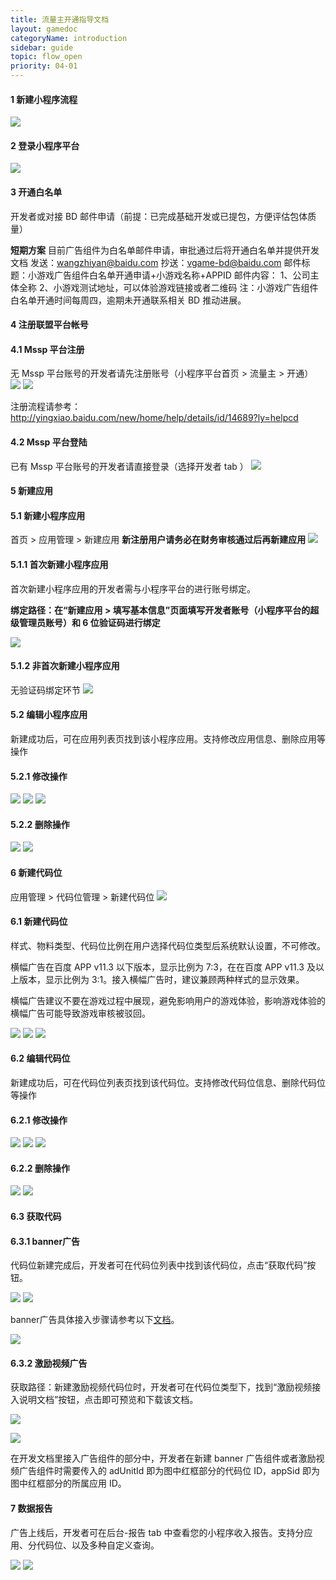 ```yaml
---
title: 流量主开通指导文档
layout: gamedoc
categoryName: introduction
sidebar: guide
topic: flow_open
priority: 04-01
---
```


#### 1 新建小程序流程

![](/img/game/introduction/flow_open/flow_open001.png)

#### 2 登录小程序平台

![](/img/game/introduction/flow_open/flow_open002.png)

#### 3 开通白名单

开发者或对接 BD 邮件申请（前提：已完成基础开发或已提包，方便评估包体质量）

**短期方案**
目前广告组件为白名单邮件申请，审批通过后将开通白名单并提供开发文档
发送：wangzhiyan@baidu.com
抄送：vgame-bd@baidu.com
邮件标题：小游戏广告组件白名单开通申请+小游戏名称+APPID
邮件内容：
1、公司主体全称
2、小游戏测试地址，可以体验游戏链接或者二维码
注：小游戏广告组件白名单开通时间每周四，逾期未开通联系相关 BD 推动进展。


#### 4 注册联盟平台帐号

####  4.1 Mssp 平台注册
无 Mssp 平台账号的开发者请先注册账号（小程序平台首页 > 流量主 > 开通）
![](/img/game/introduction/flow_open/flow_open05.png)
![](/img/game/introduction/flow_open/flow_open005.png)

注册流程请参考：<http://yingxiao.baidu.com/new/home/help/details/id/14689?ly=helpcd>

#### 4.2 Mssp 平台登陆

已有 Mssp 平台账号的开发者请直接登录（选择开发者 tab ）
![](/img/game/introduction/flow_open/flow_open006.png)

####  5 新建应用

#### 5.1 新建小程序应用

首页 > 应用管理 > 新建应用
**新注册用户请务必在财务审核通过后再新建应用**
![](/img/game/introduction/flow_open/flow_open007.png)

####  5.1.1 首次新建小程序应用

首次新建小程序应用的开发者需与小程序平台的进行账号绑定。

**绑定路径：在“新建应用 > 填写基本信息”页面填写开发者账号（小程序平台的超级管理员账号）和 6 位验证码进行绑定**

![](/img/game/introduction/flow_open/flow_open008.png)

####  5.1.2 非首次新建小程序应用

无验证码绑定环节
![](/img/game/introduction/flow_open/flow_open009.png)

####  5.2 编辑小程序应用

新建成功后，可在应用列表页找到该小程序应用。支持修改应用信息、删除应用等操作

#### 5.2.1 修改操作
![](/img/game/introduction/flow_open/flow_open010.png)
![](/img/game/introduction/flow_open/flow_open011.png)
![](/img/game/introduction/flow_open/flow_open012.png)

#### 5.2.2 删除操作

![](/img/game/introduction/flow_open/flow_open13.png)
![](/img/game/introduction/flow_open/flow_open013.png)

####  6 新建代码位

应用管理 > 代码位管理 > 新建代码位
![](/img/game/introduction/flow_open/flow_open014.png)

####  6.1 新建代码位

样式、物料类型、代码位比例在用户选择代码位类型后系统默认设置，不可修改。

横幅广告在百度 APP v11.3 以下版本，显示比例为 7:3，在在百度 APP v11.3 及以上版本，显示比例为 3:1。接入横幅广告时，建议兼顾两种样式的显示效果。

横幅广告建议不要在游戏过程中展现，避免影响用户的游戏体验，影响游戏体验的横幅广告可能导致游戏审核被驳回。

![](/img/game/introduction/flow_open/flow_open015.png)
![](/img/game/introduction/flow_open/flow_open016.png)
![](/img/game/introduction/flow_open/flow_open017.png)

#### 6.2 编辑代码位

新建成功后，可在代码位列表页找到该代码位。支持修改代码位信息、删除代码位等操作

#### 6.2.1 修改操作

![](/img/game/introduction/flow_open/flow_open018.png)
![](/img/game/introduction/flow_open/flow_open019.png)
![](/img/game/introduction/flow_open/flow_open020.png)

#### 6.2.2 删除操作

![](/img/game/introduction/flow_open/flow_open18.png)
![](/img/game/introduction/flow_open/flow_open021.png)

#### 6.3 获取代码

#### 6.3.1 banner广告
代码位新建完成后，开发者可在代码位列表中找到该代码位，点击“获取代码”按钮。

![](/img/game/introduction/flow_open/flow_open22.png)
![](/img/game/introduction/flow_open/flow_open022.png)

banner广告具体接入步骤请参考以下[文档](/game/tutorials/ad/banner/)。

![](/img/game/introduction/flow_open/newadd09.png)

#### 6.3.2 激励视频广告

获取路径：新建激励视频代码位时，开发者可在代码位类型下，找到“激励视频接入说明文档”按钮，点击即可预览和下载该文档。

![](/img/game/introduction/flow_open/newadd10.png)

![](/img/game/introduction/flow_open/adUnitId_appSid.png)

在开发文档里接入广告组件的部分中，开发者在新建 banner 广告组件或者激励视频广告组件时需要传入的 adUnitId 即为图中红框部分的代码位 ID，appSid 即为图中红框部分的所属应用 ID。

####  7 数据报告

广告上线后，开发者可在后台-报告 tab 中查看您的小程序收入报告。支持分应用、分代码位、以及多种自定义查询。

![](/img/game/introduction/flow_open/flow_open023.png)
![](/img/game/introduction/flow_open/flow_open024.png)
